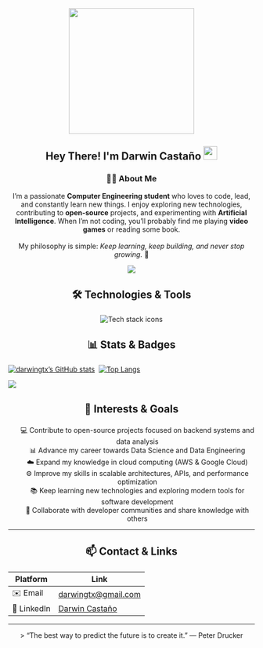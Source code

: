 <h2 align="center">
  <img align="center" height="256px" src="https://user-images.githubusercontent.com/51513908/150689872-eaa21d9a-7c65-4662-938c-26091c09cd70.svg"> 
  <br>
  <br>
  Hey There! I'm Darwin Castaño <img src="https://media.giphy.com/media/hvRJCLFzcasrR4ia7z/giphy.gif" width="28">
</h2>

<!-- 🧠 ABOUT ME SECTION -->
<p align="center">
  <h3 align="center">👨‍💻 About Me</h3>
</p>

<p align="center">
  I’m a passionate <strong>Computer Engineering student</strong> who loves to code, lead, and constantly learn new things.  
  I enjoy exploring new technologies, contributing to <strong>open-source</strong> projects, and experimenting with <strong>Artificial Intelligence</strong>.  
  When I’m not coding, you’ll probably find me playing <strong>video games</strong> or reading some book. 
  <br><br>
  My philosophy is simple: <em>Keep learning, keep building, and never stop growing.</em> 🚀
</p>

<p align="center">
  <a href="https://github.com/darwingtx">
            <img src="https://readme-typing-svg.herokuapp.com/?lines=Software%20Developer;AI%20Developer;Passionate%20about%20Technology;Always%20Improving&font=Pacifico&center=true&width=650&height=120&color=58a6ff&vCenter=true&size=45">
  </a>
</p>





## <p align="center">🛠️ Technologies & Tools</p>
<p align="center">
  <img src="https://skillicons.dev/icons?i=python,java,typescript,react,spring,aws,gcp,mongodb,postgresql,vscode,arduino,blender,html,css,linux,nestjs,notion,postman,pnpm,prisma,supabase,vite,webstorm&theme=dark" alt="Tech stack icons" />
</p>






## <p align="center">📊 Stats & Badges</p>


[![darwingtx’s GitHub stats](https://github-readme-stats.ujwalkandi.vercel.app/api?username=darwingtx&count_private=true&show_icons=true&theme=blue-green&hide_rank=false&hide=stars&include_all_commits=true)](https://github.com/darwingtx?tab=repositories)&nbsp;&nbsp;[![Top Langs](https://github-readme-stats.ujwalkandi.vercel.app/api/top-langs/?username=darwingtx&layout=compact&langs_count=6&theme=blue-green)](https://github.com/darwingtx)
 
![](https://komarev.com/ghpvc/?username=darwingtx&color=blue)







## <p align="center">🎯 Interests & Goals</p>

<p align="center">
  <ul style="list-style: none; text-align: center;">
    <li>💻 Contribute to open-source projects focused on backend systems and data analysis</li>
    <li>📊 Advance my career towards Data Science and Data Engineering</li>
    <li>☁️ Expand my knowledge in cloud computing (AWS & Google Cloud)</li>
    <li>⚙️ Improve my skills in scalable architectures, APIs, and performance optimization</li>
    <li>📚 Keep learning new technologies and exploring modern tools for software development</li>
    <li>🤝 Collaborate with developer communities and share knowledge with others</li>
  </ul>
</p>


---

## <p align="center">📫 Contact & Links</p>
<div align="center">

| Platform | Link |
|----------|------|
| ✉️ Email | darwingtx@gmail.com |
| 🔗 LinkedIn | [Darwin Castaño](https://www.linkedin.com/in/darwincastao) |

</div>



---

<p align="center">
> “The best way to predict the future is to create it.” — Peter Drucker  


